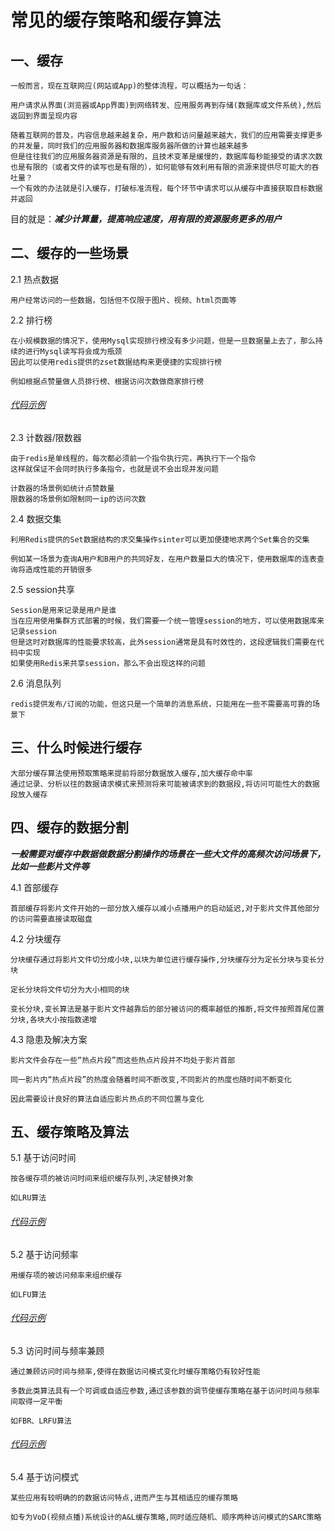 # 常见的缓存策略和缓存算法

## 一、缓存

    一般而言，现在互联网应(网站或App)的整体流程，可以概括为一句话：

    用户请求从界面(浏览器或App界面)到网络转发、应用服务再到存储(数据库或文件系统),然后返回到界面呈现内容

    随着互联网的普及，内容信息越来越复杂，用户数和访问量越来越大，我们的应用需要支撑更多的并发量，同时我们的应用服务器和数据库服务器所做的计算也越来越多
    但是往往我们的应用服务器资源是有限的，且技术变革是缓慢的，数据库每秒能接受的请求次数也是有限的（或者文件的读写也是有限的），如何能够有效利用有限的资源来提供尽可能大的吞吐量？
    一个有效的办法就是引入缓存，打破标准流程，每个环节中请求可以从缓存中直接获取目标数据并返回

目的就是：***减少计算量，提高响应速度，用有限的资源服务更多的用户***

    

## 二、缓存的一些场景

2.1 热点数据

    用户经常访问的一些数据，包括但不仅限于图片、视频、html页面等

2.2 排行榜
    
    在小规模数据的情况下，使用Mysql实现排行榜没有多少问题，但是一旦数据量上去了，那么持续的进行Mysql读写将会成为瓶颈
    因此可以使用redis提供的zset数据结构来更便捷的实现排行榜

    例如根据点赞量做人员排行榜、根据访问次数做商家排行榜

###### [代码示例](https://github.com/zexiangzhang/cacheSummry/blob/master/rankList/src/main/java/com/zzx/ranklist/user/service/impl/UserServiceImpl.java)

2.3 计数器/限数器

    由于redis是单线程的，每次都必须前一个指令执行完，再执行下一个指令
    这样就保证不会同时执行多条指令，也就是说不会出现并发问题

    计数器的场景例如统计点赞数量
    限数器的场景例如限制同一ip的访问次数

2.4 数据交集

    利用Redis提供的Set数据结构的求交集操作sinter可以更加便捷地求两个Set集合的交集

    例如某一场景为查询A用户和B用户的共同好友，在用户数量巨大的情况下，使用数据库的连表查询将造成性能的开销很多

2.5 session共享

    Session是用来记录是用户是谁
    当在应用使用集群方式部署的时候，我们需要一个统一管理session的地方，可以使用数据库来记录session
    但是这时对数据库的性能要求较高，此外session通常是具有时效性的，这段逻辑我们需要在代码中实现
    如果使用Redis来共享session，那么不会出现这样的问题

2.6 消息队列

    redis提供发布/订阅的功能，但这只是一个简单的消息系统，只能用在一些不需要高可靠的场景下

## 三、什么时候进行缓存

    大部分缓存算法使用预取策略来提前将部分数据放入缓存,加大缓存命中率
    通过记录、分析以往的数据请求模式来预测将来可能被请求到的数据段,将访问可能性大的数据段放入缓存

## 四、缓存的数据分割

***一般需要对缓存中数据做数据分割操作的场景在一些大文件的高频次访问场景下，比如一些影片文件等***

4.1 首部缓存

    首部缓存将影片文件开始的一部分放入缓存以减小点播用户的启动延迟,对于影片文件其他部分的访问需要直接读取磁盘

4.2 分块缓存

    分块缓存通过将影片文件切分成小块,以块为单位进行缓存操作,分块缓存分为定长分块与变长分块
    
    定长分块将文件切分为大小相同的块

    变长分块,变长算法是基于影片文件越靠后的部分被访问的概率越低的推断,将文件按照首尾位置分块,各块大小按指数递增

4.3 隐患及解决方案

    影片文件会存在一些“热点片段”而这些热点片段并不均处于影片首部

    同一影片内“热点片段”的热度会随着时间不断改变,不同影片的热度也随时间不断变化

    因此需要设计良好的算法自适应影片热点的不同位置与变化

## 五、缓存策略及算法

5.1 基于访问时间

    按各缓存项的被访问时间来组织缓存队列,决定替换对象

    如LRU算法

###### [代码示例](https://github.com/zexiangzhang/cacheSummry/blob/master/algorithm/src/BaseOnVisitTime/)

5.2 基于访问频率

    用缓存项的被访问频率来组织缓存

    如LFU算法

###### [代码示例](https://github.com/zexiangzhang/cacheSummry/blob/master/algorithm/src/BaseOnVisitFrequency/)

5.3 访问时间与频率兼顾

    通过兼顾访问时间与频率,使得在数据访问模式变化时缓存策略仍有较好性能

    多数此类算法具有一个可调或自适应参数,通过该参数的调节使缓存策略在基于访问时间与频率间取得一定平衡

    如FBR、LRFU算法

###### [代码示例](https://github.com/zexiangzhang/cacheSummry/blob/master/algorithm/src/VisitTimeAndFrequency/)

5.4 基于访问模式

    某些应用有较明确的的数据访问特点,进而产生与其相适应的缓存策略

    如专为VoD(视频点播)系统设计的A&L缓存策略,同时适应随机、顺序两种访问模式的SARC策略